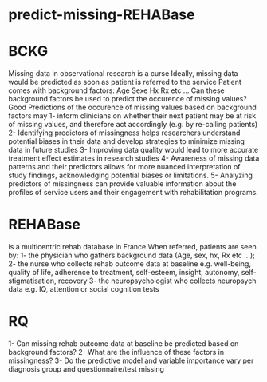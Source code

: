 # predict-missing-REHABase

# BCKG
Missing data in observational research is a curse
Ideally, missing data would be predicted as soon as patient is referred to the service
Patient comes with background factors: Age Sexe Hx Rx etc ...
Can these background factors be used to predict the occurence of missing values?
Good Predictions of the occurence of missing values based on background factors may 
1- inform clinicians on whether their next patient may be at risk of missing values, and therefore act accordingly (e.g. by re-calling patients)
2- Identifying predictors of missingness helps researchers understand potential biases in their data and develop strategies to minimize missing data in future studies
3- Improving data quality would lead to more accurate treatment effect estimates in research studies
4- Awareness of missing data patterns and their predictors allows for more nuanced interpretation of study findings, acknowledging potential biases or limitations.
5- Analyzing predictors of missingness can provide valuable information about the profiles of service users and their engagement with rehabilitation programs.

# REHABase 
is a multicentric rehab database in France
When referred, patients are seen by:
1- the physician who gathers background data (Age, sex, hx, Rx etc ...); 
2- the nurse who collects rehab outcome data at baseline e.g. well-being, quality of life, adherence to treatment, self-esteem, insight, autonomy, self-stigmatisation, recovery
3- the neuropsychologist who collects neuropsych data e.g. IQ, attention or social cognition tests

# RQ
1- Can missing rehab outcome data at baseline be predicted based on background factors?
2- What are the influence of these factors in missingness?
3- Do the predictive model and variable importance vary per diagnosis group and questionnaire/test missing
